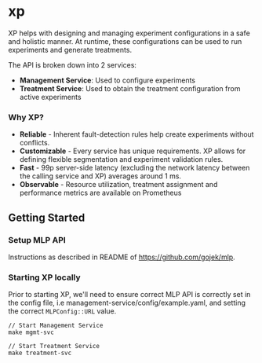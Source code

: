 # xp

XP helps with designing and managing experiment configurations in a safe and holistic manner. At runtime, these configurations can be used to run experiments and generate treatments.

The API is broken down into 2 services:
- **Management Service**: Used to configure experiments
- **Treatment Service**: Used to obtain the treatment configuration from active experiments

### Why XP?

- **Reliable** - Inherent fault-detection rules help create experiments without conflicts.
- **Customizable** - Every service has unique requirements. XP allows for defining flexible segmentation and experiment validation rules.
- **Fast** - 99p server-side latency (excluding the network latency between the calling service and XP) averages around 1 ms.
- **Observable** - Resource utilization, treatment assignment and performance metrics are available on Prometheus

## Getting Started

### Setup MLP API

Instructions as described in README of https://github.com/gojek/mlp.

### Starting XP locally

Prior to starting XP, we'll need to ensure correct MLP API is correctly set in the config file, i.e management-service/config/example.yaml, and setting the correct `MLPConfig::URL` value.

```
// Start Management Service
make mgmt-svc

// Start Treatment Service
make treatment-svc
```
